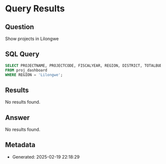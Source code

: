 # Query Results

## Question
Show projects in Lilongwe

## SQL Query
```sql
SELECT PROJECTNAME, PROJECTCODE, FISCALYEAR, REGION, DISTRICT, TOTALBUDGET, PROJECTSTATUS, PROJECTSECTOR 
FROM proj_dashboard 
WHERE REGION = 'Lilongwe';
```

## Results
No results found.

## Answer
No results found.

## Metadata
- Generated: 2025-02-19 22:18:29
